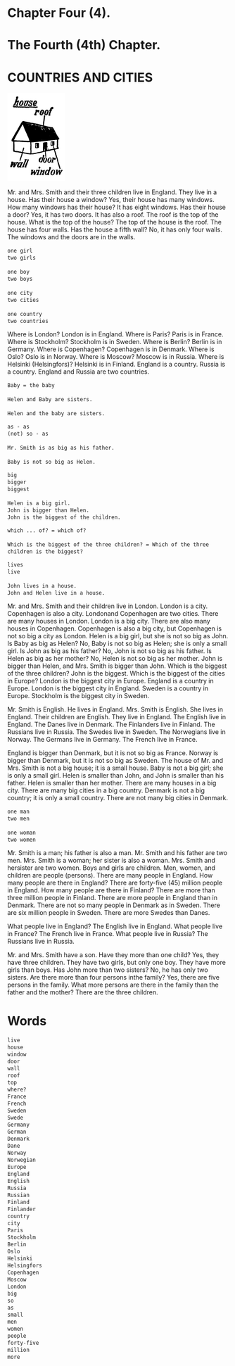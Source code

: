 # Chapter Four (4).

# The Fourth (4th) Chapter.

# COUNTRIES AND CITIES

![Alt text](/images/04_house.svg "House")

Mr. and Mrs. Smith and their three children live in England. They live in a house. Has their house a window? Yes, their house has many windows. How many windows has their house? It has eight windows. Has their house a door? Yes, it has two doors. It has also a roof. The roof is the top of the house. What is the top of the house? The top of the house is the roof. The house has four walls. Has the house a fifth wall? No, it has only four walls. The windows and the doors are in the walls.

```
one girl
two girls

one boy
two boys

one city
two cities

one country
two countries
```

Where is London? London is in England. Where is Paris? Paris is in France. Where is Stockholm? Stockholm is in Sweden. Where is Berlin? Berlin is in Germany. Where is Copenhagen? Copenhagen is in Denmark. Where is Oslo? Oslo is in Norway. Where is Moscow? Moscow is in Russia. Where is Helsinki (Helsingfors)? Helsinki is in Finland. England is a country. Russia is a country. England and Russia are two countries.

```
Baby = the baby

Helen and Baby are sisters.

Helen and the baby are sisters.
```

```
as - as
(not) so - as

Mr. Smith is as big as his father.

Baby is not so big as Helen.
```

```
big
bigger
biggest

Helen is a big girl.
John is bigger than Helen.
John is the biggest of the children.
```

```
which ... of? = which of?

Which is the biggest of the three children? = Which of the three children is the biggest?
```

```
lives
live

John lives in a house.
John and Helen live in a house.
```

Mr. and Mrs. Smith and their children live in London. London is a city. Copenhagen is also a city. Londonand Copenhagen are two cities. There are many houses in London. London is a big city. There are also many houses in Copenhagen. Copenhagen is also a big city, but Copenhagen is not so big a city as London. Helen is a big girl, but she is not so big as John. Is Baby as big as Helen? No, Baby is not so big as Helen; she is only a small girl. Is John as big as his father? No, John is not so big as his father. Is Helen as big as her mother? No, Helen is not so big as her mother. John is bigger than Helen, and Mrs. Smith is bigger than John. Which is the biggest of the three children? John is the biggest. Which is the biggest of the cities in Europe? London is the biggest city in Europe. England is a country in Europe. London is the biggest city in England. Sweden is a country in Europe. Stockholm is the biggest city in Sweden.

Mr. Smith is English. He lives in England. Mrs. Smith is English. She lives in England. Their children are English. They live in England. The English live in England. The Danes live in Denmark. The Finlanders live in Finland. The Russians live in Russia. The Swedes live in Sweden. The Norwegians live in Norway. The Germans live in Germany. The French live in France.

England is bigger than Denmark, but it is not so big as France. Norway is bigger than Denmark, but it is not so big as Sweden. The house of Mr. and Mrs. Smith is not a big house; it is a small house. Baby is not a big girl; she is only a small girl. Helen is smaller than John, and John is smaller than his father. Helen is smaller than her mother. There are many houses in a big city. There are many big cities in a big country. Denmark is not a big country; it is only a small country. There are not many big cities in Denmark.

```
one man
two men

one woman
two women
```

Mr. Smith is a man; his father is also a man. Mr. Smith and his father are two men. Mrs. Smith is a woman; her sister is also a woman. Mrs. Smith and hersister are two women. Boys and girls are children. Men, women, and children are people (persons). There are many people in England. How many people are there in England? There are forty-five (45) million people in England. How many people are there in Finland? There are more than three million people in Finland. There are more people in England than in Denmark. There are not so many people in Denmark as in Sweden. There are six million people in Sweden. There are more Swedes than Danes.

What people live in England? The English live in England. What people live in France? The French live in France. What people live in Russia? The Russians live in Russia.

Mr. and Mrs. Smith have a son. Have they more than one child? Yes, they have three children. They have two girls, but only one boy. They have more girls than boys. Has John more than two sisters? No, he has only two sisters. Are there more than four persons inthe family? Yes, there are five persons in the family. What more persons are there in the family than the father and the mother? There are the three children.

# Words
```
live
house
window
door
wall
roof
top
where?
France
French
Sweden
Swede
Germany
German
Denmark
Dane
Norway
Norwegian
Europe
England
English
Russia
Russian
Finland
Finlander
country
city
Paris
Stockholm
Berlin
Oslo
Helsinki
Helsingfors
Copenhagen
Moscow
London
big
so
as
small
men
women
people
forty-five
million
more
```